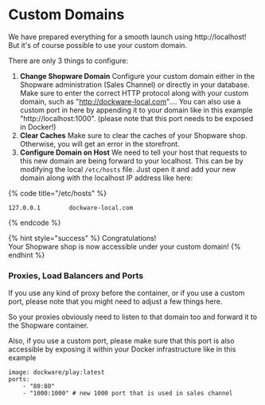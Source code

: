 # Custom Domains

We have prepared everything for a smooth launch using http://localhost!  
But it's of course possible to use your custom domain.

  
There are only 3 things to configure:

1. **Change Shopware Domain** Configure your custom domain either in the Shopware administration \(Sales Channel\) or directly in your database. Make sure to enter the correct HTTP protocol along with your custom domain, such as "http://dockware-local.com".... You can also use a custom port in here by appending it to your domain like in this example "http://localhost:1000". \(please note that this port needs to be exposed in Docker!\) 
2. **Clear Caches** Make sure to clear the caches of your Shopware shop. Otherwise, you will get an error in the storefront. 
3. **Configure Domain on Host** We need to tell your host that requests to this new domain are being forward to your localhost. This can be by modifying the local `/etc/hosts` file. Just open it and add your new domain along with the localhost IP address like here:

{% code title="/etc/hosts" %}
```text
127.0.0.1        dockware-local.com
```
{% endcode %}



{% hint style="success" %}
Congratulations!  
Your Shopware shop is now accessible under your custom domain!
{% endhint %}



### Proxies, Load Balancers and Ports

If you use any kind of proxy before the container, or if you use a custom port, please note that you might need to adjust a few things here.

So your proxies obviously need to listen to that domain too and forward it to the Shopware container.

Also, if you use a custom port, please make sure that this port is also accessible by exposing it within your Docker infrastructure like in this example

```text
image: dockware/play:latest
ports:
    - "80:80"
    - "1000:1000" # new 1000 port that is used in sales channel
```





